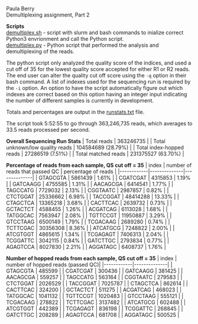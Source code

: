 Paula Berry
<br>Demultiplexing assignment, Part 2

**Scripts**<br>
[demultiplex.sh](/scripts/demultiplex.sh) - script with slurm and bash commands to inialize correct Python3 envrionment and call the Python script.<br>
[demultiplex.py](/scripts/demultiplex.py) - Python script that performed the analysis and demultiplexing of the reads.

The python script only analyzed the quality score of the indices, and used a cut off of 35 for the lowest quality score accepted for either R1 or R2 reads. The end user can alter the quality cut off score using the ```-q``` option in their bash command. A list of indexes used for the sequencing run is required by the ```-i``` option. An option to have the script automatically figure out which indexes are correct based on this option having an integer input indicating the number of different samples is currently in development.

Totals and percentages are output in the [runstats.txt](runstats.txt) file.

The script took 5:52:55 to go through 363,246,735 reads, which averages to 33.5 reads processed per second.

**Overall Sequencing Run Stats**
| Total reads | 363246735 |
| Total unknown/low quality reads | 104584689 (28.79%) |
| Total index-hopped reads | 27286519 (7.51%) |
| Total matched reads | 231375527 (63.70%) |

**Percentage of reads from each sample, QS cut off = 35**
| index | number of reads that passed QC | percentage of reads |
|------------|--------------|--------------|
| GTAGCGTA | 5861439 | 1.61% |
| CGATCGAT | 4315853 | 1.19% |
| GATCAAGG | 4755585 | 1.31% |
| AACAGCGA | 6414541 | 1.77% |
| TAGCCATG | 7729032 | 2.13% |
| CGGTAATC | 2987857 | 0.82% |
| CTCTGGAT | 25336662 | 6.98% |
| TACCGGAT | 48414288 | 13.33% |
| CTAGCTCA | 13365218 | 3.68% |
| CACTTCAC | 2639732 | 0.73% |
| GCTACTCT | 4588455 | 1.26% |
| ACGATCAG | 6113028 | 1.68% |
| TATGGCAC | 7563947 | 2.08% |
| TGTTCCGT | 11950887 | 3.29% |
| GTCCTAAG | 6500149 | 1.79% |
| TCGACAAG | 2689280 | 0.74% |
| TCTTCGAC | 30356308 | 8.36% |
| ATCATGCG | 7248822 | 2.00% |
| ATCGTGGT | 4865615 | 1.34% |
| TCGAGAGT | 7406313 | 2.04% |
| TCGGATTC | 3042115 | 0.84% |
| GATCTTGC | 2793834 | 0.77% |
| AGAGTCCA | 8027830 | 2.21% |
| AGGATAGC | 6408737 | 1.76% |

**Number of hopped reads from each sample, QS cut off = 35**
| index | number of hopped reads (passed QC)|
|------------|--------------|
| GTAGCGTA | 485599  |
| CGATCGAT | 300436  |
| GATCAAGG | 381425  |
| AACAGCGA | 559257  |
| TAGCCATG | 563164  |
| CGGTAATC | 279583  |
| CTCTGGAT | 2026529  |
| TACCGGAT | 7025787  |
| CTAGCTCA | 862614  |
| CACTTCAC | 324200  |
| GCTACTCT | 511275  |
| ACGATCAG | 468023  |
| TATGGCAC | 1041132  |
| TGTTCCGT | 1020483  |
| GTCCTAAG | 555121  |
| TCGACAAG | 278822  |
| TCTTCGAC | 3137482  |
| ATCATGCG | 602488  |
| ATCGTGGT | 442389  |
| TCGAGAGT | 836198  |
| TCGGATTC | 268845  |
| GATCTTGC | 208289  |
| AGAGTCCA | 681708  |
| AGGATAGC | 500525  |
